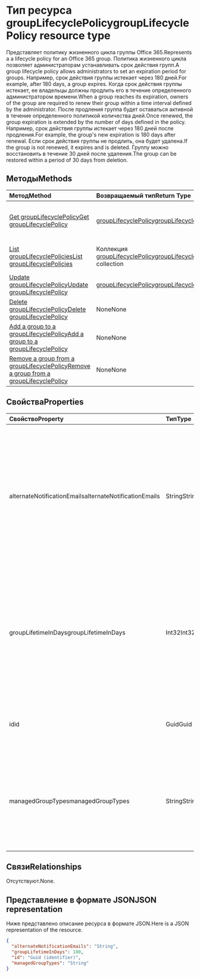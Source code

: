 # <a name="grouplifecyclepolicy-resource-type"></a><span data-ttu-id="d4853-101">Тип ресурса groupLifecyclePolicy</span><span class="sxs-lookup"><span data-stu-id="d4853-101">groupLifecyclePolicy resource type</span></span>

<span data-ttu-id="d4853-102">Представляет политику жизненного цикла группы Office 365.</span><span class="sxs-lookup"><span data-stu-id="d4853-102">Represents a a lifecycle policy for an Office 365 group.</span></span> <span data-ttu-id="d4853-103">Политика жизненного цикла позволяет администраторам устанавливать срок действия групп.</span><span class="sxs-lookup"><span data-stu-id="d4853-103">A group lifecycle policy allows administrators to set an expiration period for groups.</span></span> <span data-ttu-id="d4853-104">Например, срок действия группы истекает через 180 дней.</span><span class="sxs-lookup"><span data-stu-id="d4853-104">For example, after 180 days, a group expires.</span></span> <span data-ttu-id="d4853-105">Когда срок действия группы истекает, ее владельцы должны продлить его в течение определенного администратором времени.</span><span class="sxs-lookup"><span data-stu-id="d4853-105">When a group reaches its expiration, owners of the group are required to renew their group within a time interval defined by the administrator.</span></span> <span data-ttu-id="d4853-106">После продления группа будет оставаться активной в течение определенного политикой количества дней.</span><span class="sxs-lookup"><span data-stu-id="d4853-106">Once renewed, the group expiration is extended by the number of days defined in the policy.</span></span> <span data-ttu-id="d4853-107">Например, срок действия группы истекает через 180 дней после продления.</span><span class="sxs-lookup"><span data-stu-id="d4853-107">For example, the group's new expiration is 180 days after renewal.</span></span> <span data-ttu-id="d4853-108">Если срок действия группы не продлить, она будет удалена.</span><span class="sxs-lookup"><span data-stu-id="d4853-108">If the group is not renewed, it expires and is deleted.</span></span> <span data-ttu-id="d4853-109">Группу можно восстановить в течение 30 дней после удаления.</span><span class="sxs-lookup"><span data-stu-id="d4853-109">The group can be restored within a period of 30 days from deletion.</span></span>

## <a name="methods"></a><span data-ttu-id="d4853-110">Методы</span><span class="sxs-lookup"><span data-stu-id="d4853-110">Methods</span></span>

| <span data-ttu-id="d4853-111">Метод</span><span class="sxs-lookup"><span data-stu-id="d4853-111">Method</span></span> | <span data-ttu-id="d4853-112">Возвращаемый тип</span><span class="sxs-lookup"><span data-stu-id="d4853-112">Return Type</span></span> | <span data-ttu-id="d4853-113">Описание</span><span class="sxs-lookup"><span data-stu-id="d4853-113">Description</span></span> |
|:---------------|:--------|:----------|
|[<span data-ttu-id="d4853-114">Get groupLifecyclePolicy</span><span class="sxs-lookup"><span data-stu-id="d4853-114">Get groupLifecyclePolicy</span></span>](../api/grouplifecyclepolicy_get.md) | [<span data-ttu-id="d4853-115">groupLifecyclePolicy</span><span class="sxs-lookup"><span data-stu-id="d4853-115">groupLifecyclePolicy</span></span>](grouplifecyclepolicy.md) |<span data-ttu-id="d4853-116">Чтение свойств и связей объекта groupLifecyclePolicy.</span><span class="sxs-lookup"><span data-stu-id="d4853-116">Read properties and relationships of plannerPlan object.</span></span>|
|[<span data-ttu-id="d4853-117">List groupLifecyclePolicies</span><span class="sxs-lookup"><span data-stu-id="d4853-117">List groupLifecyclePolicies</span></span>](../api/grouplifecyclepolicy_list.md) | <span data-ttu-id="d4853-118">Коллекция [groupLifecyclePolicy](grouplifecyclepolicy.md)</span><span class="sxs-lookup"><span data-stu-id="d4853-118">[groupLifecyclePolicy](grouplifecyclepolicy.md) collection</span></span> | <span data-ttu-id="d4853-119">Перечисление всех объектов groupLifecyclePolicy.</span><span class="sxs-lookup"><span data-stu-id="d4853-119">List all the groupLifecyclePolicies.</span></span> |
|[<span data-ttu-id="d4853-120">Update groupLifecyclePolicy</span><span class="sxs-lookup"><span data-stu-id="d4853-120">Update groupLifecyclePolicy</span></span>](../api/grouplifecyclepolicy_update.md) | [<span data-ttu-id="d4853-121">groupLifecyclePolicy</span><span class="sxs-lookup"><span data-stu-id="d4853-121">groupLifecyclePolicy</span></span>](grouplifecyclepolicy.md) | <span data-ttu-id="d4853-122">Обновление объекта groupLifecyclePolicy.</span><span class="sxs-lookup"><span data-stu-id="d4853-122">Update a setting object.</span></span> |
|[<span data-ttu-id="d4853-123">Delete groupLifecyclePolicy</span><span class="sxs-lookup"><span data-stu-id="d4853-123">Delete groupLifecyclePolicy</span></span>](../api/grouplifecyclepolicy_delete.md) | <span data-ttu-id="d4853-124">None</span><span class="sxs-lookup"><span data-stu-id="d4853-124">None</span></span> | <span data-ttu-id="d4853-125">Удаление объекта groupLifecyclePolicy.</span><span class="sxs-lookup"><span data-stu-id="d4853-125">Delete a device object.</span></span> |
|[<span data-ttu-id="d4853-126">Add a group to a groupLifecyclePolicy</span><span class="sxs-lookup"><span data-stu-id="d4853-126">Add a group to a groupLifecyclePolicy</span></span>](../api/grouplifecyclepolicy_addgroup.md)|<span data-ttu-id="d4853-127">None</span><span class="sxs-lookup"><span data-stu-id="d4853-127">None</span></span>| <span data-ttu-id="d4853-128">Добавление группы в политику жизненного цикла.</span><span class="sxs-lookup"><span data-stu-id="d4853-128">Add a group to a lifecycle policy</span></span> |
|[<span data-ttu-id="d4853-129">Remove a group from a groupLifecyclePolicy</span><span class="sxs-lookup"><span data-stu-id="d4853-129">Remove a group from a groupLifecyclePolicy</span></span>](../api/grouplifecyclepolicy_removegroup.md)|<span data-ttu-id="d4853-130">None</span><span class="sxs-lookup"><span data-stu-id="d4853-130">None</span></span>| <span data-ttu-id="d4853-131">Удаление группы из политики жизненного цикла.</span><span class="sxs-lookup"><span data-stu-id="d4853-131">Remove a group to a lifecycle policy.</span></span> |

## <a name="properties"></a><span data-ttu-id="d4853-132">Свойства</span><span class="sxs-lookup"><span data-stu-id="d4853-132">Properties</span></span>

| <span data-ttu-id="d4853-133">Свойство</span><span class="sxs-lookup"><span data-stu-id="d4853-133">Property</span></span> | <span data-ttu-id="d4853-134">Тип</span><span class="sxs-lookup"><span data-stu-id="d4853-134">Type</span></span> | <span data-ttu-id="d4853-135">Описание</span><span class="sxs-lookup"><span data-stu-id="d4853-135">Description</span></span> |
|:---------------|:--------|:----------|
|<span data-ttu-id="d4853-136">alternateNotificationEmails</span><span class="sxs-lookup"><span data-stu-id="d4853-136">alternateNotificationEmails</span></span>|<span data-ttu-id="d4853-137">String</span><span class="sxs-lookup"><span data-stu-id="d4853-137">String</span></span>| <span data-ttu-id="d4853-138">Список адресов электронной почты для отправки уведомлений о группах без владельцев.</span><span class="sxs-lookup"><span data-stu-id="d4853-138">List of email address to send notifications for groups without owners.</span></span> <span data-ttu-id="d4853-139">Можно указать несколько адресов электронной почты, разделив их точкой с запятой.</span><span class="sxs-lookup"><span data-stu-id="d4853-139">Multiple email address can be defined by separating email address with a semicolon.</span></span> |
|<span data-ttu-id="d4853-140">groupLifetimeInDays</span><span class="sxs-lookup"><span data-stu-id="d4853-140">groupLifetimeInDays</span></span>|<span data-ttu-id="d4853-141">Int32</span><span class="sxs-lookup"><span data-stu-id="d4853-141">Int32</span></span>| <span data-ttu-id="d4853-142">Количество дней до истечения срока действия группы.</span><span class="sxs-lookup"><span data-stu-id="d4853-142">Number of days before a group expires and needs to be renewed.</span></span> <span data-ttu-id="d4853-143">После продления группа будет оставаться активной в течение указанного количества дней.</span><span class="sxs-lookup"><span data-stu-id="d4853-143">Once renewed, the group expiration is extended by the number of days defined.</span></span> |
|<span data-ttu-id="d4853-144">id</span><span class="sxs-lookup"><span data-stu-id="d4853-144">id</span></span>|<span data-ttu-id="d4853-145">Guid</span><span class="sxs-lookup"><span data-stu-id="d4853-145">Guid</span></span>| <span data-ttu-id="d4853-146">Уникальный идентификатор политики.</span><span class="sxs-lookup"><span data-stu-id="d4853-146">A unique identifier for a specified replica.</span></span> <span data-ttu-id="d4853-147">Только для чтения.</span><span class="sxs-lookup"><span data-stu-id="d4853-147">Read-only.</span></span>|
|<span data-ttu-id="d4853-148">managedGroupTypes</span><span class="sxs-lookup"><span data-stu-id="d4853-148">managedGroupTypes</span></span>|<span data-ttu-id="d4853-149">String</span><span class="sxs-lookup"><span data-stu-id="d4853-149">String</span></span>| <span data-ttu-id="d4853-150">Тип группы, к которому применяется политика истечения срока действия.</span><span class="sxs-lookup"><span data-stu-id="d4853-150">The group type for which the expiration policy applies.</span></span> <span data-ttu-id="d4853-151">Возможные значения — **All**, **Selected** и **None**.</span><span class="sxs-lookup"><span data-stu-id="d4853-151">Possible values are **All**, **Selected** or **None**.</span></span> |

## <a name="relationships"></a><span data-ttu-id="d4853-152">Связи</span><span class="sxs-lookup"><span data-stu-id="d4853-152">Relationships</span></span>

<span data-ttu-id="d4853-153">Отсутствуют.</span><span class="sxs-lookup"><span data-stu-id="d4853-153">None.</span></span>

## <a name="json-representation"></a><span data-ttu-id="d4853-154">Представление в формате JSON</span><span class="sxs-lookup"><span data-stu-id="d4853-154">JSON representation</span></span>

<span data-ttu-id="d4853-155">Ниже представлено описание ресурса в формате JSON.</span><span class="sxs-lookup"><span data-stu-id="d4853-155">Here is a JSON representation of the resource.</span></span>

<!-- {
  "blockType": "resource",
  "optionalProperties": [

  ],
  "@odata.type": "microsoft.graph.groupLifecyclePolicy"
}-->

```json
{
  "alternateNotificationEmails": "String",
  "groupLifetimeInDays": 180,
  "id": "Guid (identifier)",
  "managedGroupTypes": "String"
}

```

<!-- uuid: 8fcb5dbc-d5aa-4681-8e31-b001d5168d79
2015-10-25 14:57:30 UTC -->
<!-- {
  "type": "#page.annotation",
  "description": "groupLifecyclePolicy resource",
  "keywords": "",
  "section": "documentation",
  "tocPath": ""
}-->